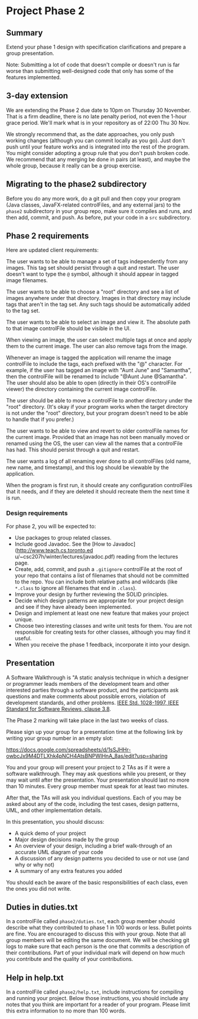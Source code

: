 # Project Phase 2

## Summary

Extend your phase 1 design with specification clarifications and prepare a
group presentation.

Note: Submitting a lot of code that doesn't compile or doesn't run is far worse
than submitting well-designed code that only has some of the features
implemented.

## 3-day extension

We are extending the Phase 2 due date to 10pm on Thursday 30 November. That is
a firm deadline, there is no late penalty period, not even the 1-hour grace
period. We'll mark what is in your repository as of 22:00 Thu 30 Nov.

We strongly recommend that, as the date approaches, you only push working
changes (although you can commit locally as you go). Just don't push until your
feature works and is integrated into the rest of the program. You might
consider adopting a group rule that you don't push broken code. We recommend
that any merging be done in pairs (at least), and maybe the whole group,
because it really can be a group exercise.

## Migrating to the phase2 subdirectory

Before you do any more work, do a git pull and then copy your program (Java classes, JavaFX-related controlFiles, and any external jars) to the `phase2` subdirectory in your group repo, make sure it compiles and runs, and then add, commit, and push. As before, put your code in a `src` subdirectory.

## Phase 2 requirements

Here are updated client requirements:

The user wants to be able to manage a set of tags independently from any
images. This tag set should persist through a quit and restart. The user
doesn't want to type the `@` symbol, although it should appear in tagged image
filenames.

The user wants to be able to choose a "root" directory and see a list of images
anywhere under that directory. Images in that directory may include tags that
aren't in the tag set. Any such tags should be automatically added to the tag
set.

The user wants to be able to select an image and view it. The absolute path to
that image controlFile should be visible in the UI.

When viewing an image, the user can select multiple tags at once and apply them
to the current image. The user can also remove tags from the image.

Whenever an image is tagged the application will rename the image controlFile to
include the tags, each prefixed with the "@" character. For example, if the
user has tagged an image with "Aunt June" and "Samantha", then the controlFile will be
renamed to include "@Aunt June @Samantha". The user should also be able to open
(directly in their OS's controlFile viewer) the directory containing the current image
controlFile.

The user should be able to move a controlFile to another directory under the "root" directory. (It's okay if your program works when the target directory is not under the "root" directory, but your program doesn't need to be able to handle that if you prefer.)

The user wants to be able to view and revert to older controlFile names for the current image. Provided that an image has not been manually moved or renamed using the OS, the user can view all the names that a controlFile has had. This should persist through a quit and restart.

The user wants a log of all renaming ever done to all controlFiles (old name, new name, and timestamp), and this log should be viewable by the application.

When the program is first run, it should create any configuration controlFiles that it
needs, and if they are deleted it should recreate them the next time it is run.

### Design requirements

For phase 2, you will be expected to:

* Use packages to group related classes.
* Include good Javadoc. See the [How to Javadoc](http://www.teach.cs.toronto.ed
  u/~csc207h/winter/lectures/javadoc.pdf) reading from the lectures page.
* Create, add, commit, and push a `.gitignore` controlFile at the root of your repo
  that contains a list of filenames that should not be committed to the repo.
  You can include both relative paths and wildcards (like `*.class` to ignore
  all filenames that end in `.class`).
* Improve your design by further reviewing the SOLID principles.
* Decide which design patterns are appropriate for your project design and see
  if they have already been implemented.
* Design and implement at least one new feature that makes your project unique.
* Choose two interesting classes and write unit tests for them. You are not
  responsible for creating tests for other classes, although you may find it
  useful.
* When you receive the phase 1 feedback, incorporate it into your design.

## Presentation

A Software Walkthrough is "A static analysis technique in which a designer or programmer leads members of the development team and other interested parties through a software product, and the participants ask questions and make comments about possible errors, violation of development standards, and other problems. [IEEE Std. 1028-1997, IEEE Standard for Software Reviews, clause 3.8](https://en.wikipedia.org/wiki/IEEE).

The Phase 2 marking will take place in the last two weeks of class. 

Please sign up your group for a presentation time at the following link
by writing your group number in an empty slot:

https://docs.google.com/spreadsheets/d/1sSJHHr-owbcJx9M4DTLXhk4pNCH4AtsBNPWIHnA_8as/edit?usp=sharing

You and your group will present your project to 2 TAs as if it were a software walkthrough. They may ask questions while you present, or they may wait until after the presentation. Your presentation should last no more than 10 minutes. Every group member must speak for at least two minutes.

After that, the TAs will ask you individual questions. Each of you may be asked about any of the code, including the test cases, design patterns, UML, and other implementation details.

In this presentation, you should discuss:

* A quick demo of your project
* Major design decisions made by the group
* An overview of your design, including a brief walk-through of an accurate UML diagram of your code
* A discussion of any design patterns you decided to use or not use (and why or
  why not)
* A summary of any extra features you added

You should each be aware of the basic responsibilities of each class, even the ones you did not write.

## Duties in duties.txt

In a controlFile called `phase2/duties.txt`, each group member should describe what they contributed to phase 1 in 100 words or less. Bullet points are fine. You are encouraged to discuss this with your group. Note that all group members will be editing the same document. We will be checking git logs to make sure that each person is the one that commits a description of their contributions. Part of your individual mark will depend on how much you contribute and the quality of your contributions.

## Help in help.txt

In a controlFile called `phase2/help.txt`, include instructions for compiling and running your project. Below those instructions, you should include any notes that you think are important for a reader of your program. Please limit this extra information to no more than 100 words.